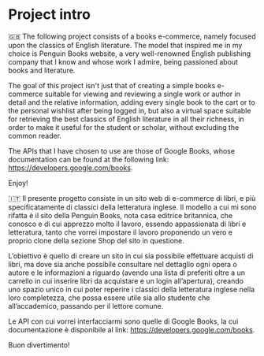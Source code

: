 <h1>Project intro</h1>

🇬🇧
The following project consists of a books e-commerce, namely focused upon the classics of English literature. The model that inspired me in my choice is Penguin Books website, a very well-renowned English publishing company that I know and whose work I admire, being passioned about books and literature.

The goal of this project isn't just that of creating a simple books e-commerce suitable for viewing and reviewing a single work or author in detail and the relative information, adding every single book to the cart or to the personal wishlist after being logged in, but also a virtual space suitable for retrieving the best classics of English literature in all their richness, in order to make it useful for the student or scholar, without excluding the common reader.

The APIs that I have chosen to use are those of Google Books, whose documentation can be found at the following link: https://developers.google.com/books.

Enjoy!

🇮🇹
Il presente progetto consiste in un sito web di e-commerce di libri, e più specificatamente di classici della letteratura inglese. Il modello a cui mi sono rifatta è il sito della Penguin Books, nota casa editrice britannica, che conosco e di cui apprezzo molto il lavoro, essendo appassionata di libri e letteratura, tanto che vorrei impostare il lavoro proponendo un vero e proprio clone della sezione Shop del sito in questione.

L’obiettivo è quello di creare un sito in cui sia possibile effettuare acquisti di libri, ma dove sia anche possibile consultare nel dettaglio ogni opera o autore e le informazioni a riguardo (avendo una lista di preferiti oltre a un carrello in cui inserire libri da acquistare e un login all’apertura), creando uno spazio unico in cui poter reperire i classici della letteratura inglese nella loro completezza, che possa essere utile sia allo studente che all’accademico, passando per il lettore comune.

Le API con cui vorrei interfacciarmi sono quelle di Google Books, la cui documentazione è disponibile al link: https://developers.google.com/books.

Buon divertimento!
